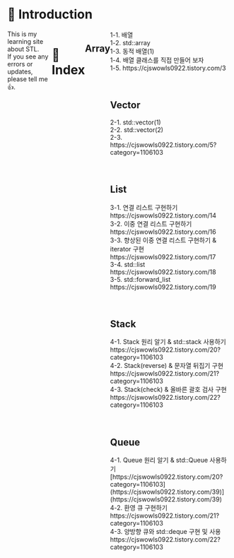<div align="left">

# 📑 Introduction <br/>
<div style="display:flex; flex-direction:row;">
This is my learning site about STL.<br/>
If you see any errors or updates, please tell me👍.<br/>

<br/>
<br/>

# 🌲 Index <br/>
## Array <br/>
<div align="left">
1-1. 배열 <br/>
1-2. std::array <br/>
1-3. 동적 배열(1) <br/>
1-4. 배열 클래스를 직접 만들어 보자 <br/>
1-5. https://cjswowls0922.tistory.com/3 <br/>

<br/>
<br/>

## Vector <br/>
<div align="left">
2-1. std::vector(1) <br/>
2-2. std::vector(2) <br/>
2-3. https://cjswowls0922.tistory.com/5?category=1106103 <br/>

<br/>
<br/>

## List <br/>
<div align="left">
3-1. 연결 리스트 구현하기 <br/>
    https://cjswowls0922.tistory.com/14 <br/>
3-2. 이중 연결 리스트 구현하기 <br/>
    https://cjswowls0922.tistory.com/16 <br/>
3-3. 향상된 이중 연결 리스트 구현하기 & iterator 구현 <br/>
    https://cjswowls0922.tistory.com/17 <br/>
3-4. std::list <br/>
    https://cjswowls0922.tistory.com/18 <br/>
3-5. std::forward_list <br/>
    https://cjswowls0922.tistory.com/19 <br/>

<br/>
<br/>

## Stack <br/>
<div align="left">
4-1. Stack 원리 알기 & std::stack 사용하기  <br/>
    https://cjswowls0922.tistory.com/20?category=1106103 <br/>
4-2. Stack(reverse) & 문자열 뒤집기 구현 <br/>
    https://cjswowls0922.tistory.com/21?category=1106103 <br/>
4-3. Stack(check) & 올바른 괄호 검사 구현 <br/>
    https://cjswowls0922.tistory.com/22?category=1106103 <br/>

<br/>
<br/>

## Queue <br/>
<div align="left">
4-1. Queue 원리 알기 & std::Queue 사용하기  <br/>
   [https://cjswowls0922.tistory.com/20?category=1106103](https://cjswowls0922.tistory.com/39)](https://cjswowls0922.tistory.com/39) <br/>
4-2. 환영 큐 구현하기 <br/>
    https://cjswowls0922.tistory.com/21?category=1106103 <br/>
4-3. 양방향 큐와 std::deque 구현 및 사용<br/>
    https://cjswowls0922.tistory.com/22?category=1106103 <br/>



<br/>
</div><br>
